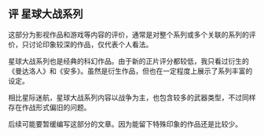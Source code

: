 ## 评 星球大战系列

这部分为影视作品和游戏等内容的评价，通常是对整个系列或多个关联的系列的评价，只讨论印象较深的作品，仅代表个人看法。

星球大战系列也是经典的科幻作品。由于新的正片评分都较低，我只看过衍生的《曼达洛人》和《安多》。虽然是衍生作品，但也在一定程度上展示了系列丰富的设定。

相比星际迷航，星球大战系列内容以战争为主，也包含较多的武器类型，不过同样存在作战形式偏旧的问题。

后续可能要暂缓编写这部分的文章。因为能留下特殊印象的作品还是比较少。